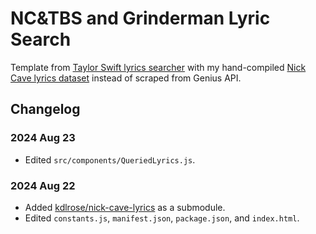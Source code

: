 # NC&TBS and Grinderman Lyric Search

Template from [Taylor Swift lyrics searcher](https://shaynak.github.io/taylor-swift) with my hand-compiled [Nick Cave lyrics dataset](https://github.com/kdlrose/nick-cave-lyrics) instead of scraped from Genius API.

## Changelog

### 2024 Aug 23

- Edited `src/components/QueriedLyrics.js`.

### 2024 Aug 22

- Added [kdlrose/nick-cave-lyrics](https://github.com/kdlrose/nick-cave-lyrics) as a submodule.
- Edited `constants.js`, `manifest.json`, `package.json`, and `index.html`.
